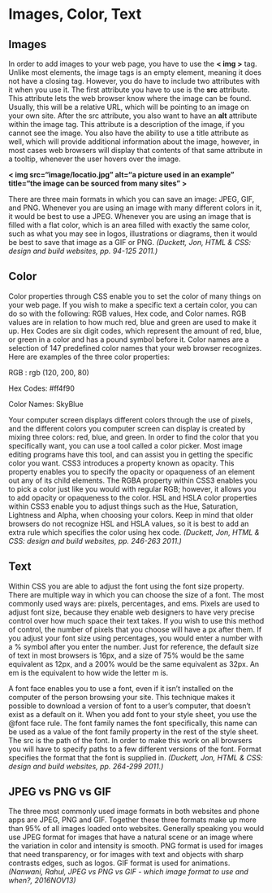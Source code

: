 # Images, Color, Text


## Images

In order to add images to your web page, you have to use the **< img >** tag. Unlike most elements, the image tags is an empty element, meaning it does not have a closing tag. However, you do have to include two attributes with it when you use it. The first attribute you have to use is the **src** attribute. This attribute lets the web browser know where the image can be found. Usually, this will be a relative URL, which will be pointing to an image on your own site. After the src attribute, you also want to have an **alt** attribute within the image tag. This attribute is a description of the image, if you cannot see the image. You also have the ability to use a title attribute as well, which will provide additional information about the image, however, in most cases web browsers will display that contents of that same attribute in a tooltip, whenever the user hovers over the image. 

**< img src=“image/locatio.jpg”  alt=“a picture used in an example”  title=“the image can be sourced from many sites” >**

There are three main formats in which you can save an image: JPEG, GIF, and PNG. Whenever you are using an image with many different colors in it, it would be best to use a JPEG. Whenever you are using an image that is filled with a flat color, which is an area filled with exactly the same color, such as what you may see in logos, illustrations or diagrams, then it would be best to save that image as a GIF or PNG. *(Duckett, Jon, HTML & CSS: design and build websites, pp. 94-125 2011.)*

## Color 

Color properties through CSS enable you to set the color of many things on your web page. If you wish to make a specific text a certain color, you can do so with the following: RGB values, Hex code, and Color names. RGB values  are in relation to how much red, blue and green are used to make it up. Hex Codes are six digit codes, which represent the amount of red, blue, or green in a color and has a pound symbol before it. Color names are a selection of 147 predefined color names that your web browser recognizes. Here are examples of the three color properties:

RGB : rgb (120, 200, 80)

Hex Codes:  #ff4f90

Color Names: SkyBlue

Your computer screen displays different colors through the use of pixels, and the different colors you computer screen can display is created by mixing three colors: red, blue, and green. In order to find the color that you specifically want, you can use a tool called a color picker. Most image editing programs have this tool, and can assist you in getting the specific color you want. CSS3 introduces a property known as opacity. This property enables you to specify the opacity or opaqueness  of an element out any of its child elements. The RGBA property within CSS3 enables you to pick a color just like you would with regular RGB; however, it allows you to add opacity or opaqueness  to the color. HSL and HSLA  color properties within CSS3 enable you to adjust things such as the Hue, Saturation, Lightness and Alpha, when choosing your colors. Keep in mind that older browsers do not recognize HSL and HSLA values, so it is best to add an extra rule which specifies the color using hex code. *(Duckett, Jon, HTML & CSS: design and build websites, pp. 246-263 2011.)*


## Text

Within CSS you are able to adjust the font using the font size property. There are multiple way in which you can choose the size of a font. The most commonly used ways are: pixels, percentages, and ems. Pixels are used to adjust font size, because they enable web designers to have very precise control over how much space their text takes. If you wish to use this method of control, the number of pixels that you choose will have a px after them. If you adjust your font size using percentages, you would enter a number with a % symbol after you enter the number. Just for reference, the default size of text in most browsers is 16px, and a size of 75% would be the same equivalent as 12px, and a 200% would be the same equivalent as 32px. An em is the equivalent to how wide the letter m is. 

A font face enables you to use a font, even if it isn’t installed on the computer of the person browsing your site. This technique makes it possible to download a version of font to a user’s computer, that doesn’t exist as a default on it. When you add font to your style sheet, you use the @font face rule. The font family names the font specifically, this name can be used as a value of the font family property in the rest of the style sheet. The src is the path of the font. In order to make this work on all browsers you will have to specify paths to a few different versions of the font. Format specifies the format that the font is supplied in. *(Duckett, Jon, HTML & CSS: design and build websites, pp. 264-299 2011.)*


## JPEG vs PNG vs GIF

The three most commonly used image formats in both websites and phone apps are JPEG, PNG and GIF. Together these three formats make up more than 95% of all images loaded onto websites. Generally speaking you would use JPEG format for images that have a natural scene or an image where the variation in color and intensity is smooth. PNG format is used for images that need transparency, or for images with text and objects with sharp contrasts edges, such as logos. GIF format is used for animations. *(Nanwani, Rahul, JPEG vs PNG vs GIF - which image format to use and when?, 2016NOV13)*